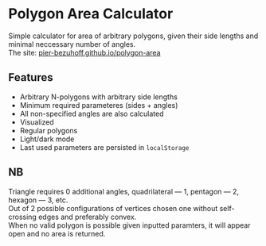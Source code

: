 # Polygon Area Calculator
Simple calculator for area of arbitrary polygons, given their side lengths and minimal neccessary number of angles.  
The site: [pier-bezuhoff.github.io/polygon-area](https://pier-bezuhoff.github.io/polygon-area/)  

## Features
- Arbitrary N-polygons with arbitrary side lengths
- Minimum required parameteres (sides + angles)
- All non-specified angles are also calculated
- Visualized
- Regular polygons
- Light/dark mode
- Last used parameters are persisted in `localStorage`

## NB
Triangle requires 0 additional angles, quadrilateral — 1, pentagon — 2, hexagon — 3, etc.  
Out of 2 possible configurations of vertices chosen one without self-crossing edges and preferably convex.  
When no valid polygon is possible given inputted paramters, it will appear open and no area is returned.

